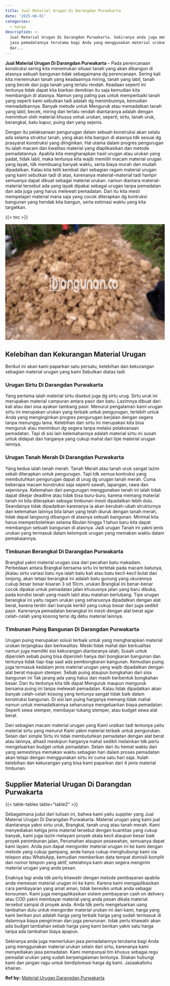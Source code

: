 ```yaml
---
title: Jual Material Urugan Di Darangdan Purwakarta
date: '2025-06-01'
categories:
  - harga
description: >-
  Jual Material Urugan Di Darangdan Purwakarta. Sekiranya anda juga memerlukan
  jasa pemadatannya terutama bagi Anda yang menggunakan material urukan selain
  dar...
---
```


**Jual Material Urugan Di Darangdan Purwakarta** – Pada perencanaan konstruksi sering kita menemukan situasi tanah yang akan dibangun di atasnya sebuah bangunan tidak sebagaimana dg perencanaan. Sering kali kita menemukan tanah yang keadaannya miring, tanah yang labil, tanah yang becek dan juga tanah yang terlalu rendah. Keadaan seperti ini tentunya tidak dapat kita biarkan demikian itu saja kemudian kita membangun di atasnya. Namun yang paling pas untuk memperbaiki tanah yang seperti kami sebutkan tadi adalah dg menimbunnya, kemudian memadatkannya. Banyak metode untuk Menguruk atau memadatkan tanah yang labil, becek, miring dan terlalu rendah diantaranya adalah dengan menimbun oleh material khusus untuk urukan, seperti; sirtu, tanah uruk, berangkal, batu kapur, puing dan yang sejenis.

Dengan itu pelaksanaan pengurugan dalam sebuah konstruksi akan selalu ada selama struktur tanah, yang akan kita bangun di atasnya tdk sesuai dg prasyarat konstruksi yang diinginkan. Hal utama dalam progres pengurugan itu ialah macam dan kwalitas material yang diaplikasikan dan metode pemadatannya. Apabila kita mengharapkan hasil urugan atau urukan yang padat, tidak labil, maka tentunya kita wajib memilih macam material urugan yang layak, tdk membuang banyak waktu, serta biaya murah dan mudah dipadatkan. Kalau kita teliti kembali dari sebagian ragam material urugan yang kami sebutkan tadi di atas, karenanya material-material tadi hampir semuanya dapat dibuat sebagai material urukan. namun diantara material-material tersebut ada yang layak dipakai sebagai urugan tanpa pemadatan dan ada juga yang harus melewati pemadatan. Dari itu kita mesti mempelajari material mana saja yang cocok diterapkan dg kontruksi bangunan yang hendak kita bangun, serta estimasi waktu yang kita targetkan.

{{< toc >}}

![Jual Material Urugan Di Darangdan Purwakarta](/images/jual-urugan-31.png)

## Kelebihan dan Kekurangan Material Urugan

Berikut ini akan kami paparkan satu persatu, kelebihan dan kekurangan sebagian material urugan yang kami Sebutkan diatas tadi.

### Urugan Sirtu Di Darangdan Purwakarta

Yang pertama ialah material sirtu disebut juga dg sirtu urug. Sirtu uruk ini merupakan material campuran antara pasir dan batu. Lazimnya dibuat dari kali atau dari sisa ayakan tambang pasir. Menurut pengalaman kami urugan sirtu ini merupakan urukan yang terbaik untuk pengurugan, terlebih untuk Anda yang menginginkan progres pengurugan berjalan dengan segera tanpa menunggu lama. Kelebihan dari sirtu ini merupakan kita bisa menguruk atau menimbun dg segera tanpa melalui pelaksanaan pemadatan. Tapi di sisi lain kelemahannya adalah material sirtu ini susah untuk didapat dan harganya yang cukup mahal dari tipe material urugan lainnya.

### Urugan Tanah Merah Di Darangdan Purwakarta

Yang kedua ialah tanah merah. Tanah Merah atau tanah uruk sangat lazim sekali diterapkan untuk pengurugan. Tapi tdk semua kontruksi yang membutuhkan pengurugan dapat di urug dg urugan tanah merah. Cuma beberapa macam konstruksi saja seperti sawah, lapangan, rawa dan sejenisnya. Kelemahan dari pengurugan menggunakan tanah ini ialah tidak dapat dikejar deadline atau tidak bisa buru-buru, karena memang material tanah ini bila diterapkan sebagai timbunan mesti dipadatkan lebih dulu. Seandainya tidak dipadatkan karenanya ia akan berubah-ubah strukturnya dan kelemahan lainnya bila lahan yang telah diuruk dengan tanah merah, tidak dapat langsung dibangun di atasnya sebuah bangunan. Minimal kita harus memperbolehkan selama 6bulan hingga 1 tahun baru kita dapat membangun sebuah bangunan di atasnya. Jadi urugan Tanah ini yakni jenis urukan yang termasuk dalam kelompok urugan yang memakan waktu dalam pemakaiannya.

### Timbunan Berangkal Di Darangdan Purwakarta

Brangkal yakni material urugan sisa dari pecahan batu makadam. Perbedaan antara Brangkal bersama sirtu ini terletak pada macam batunya, jikalau sirtu variasi batu nya ialah batu kali atau batu kecil-kecil bulat dan lonjong, akan tetapi berangkal ini adalah batu gunung yang ukurannya cukup besar besar kisaran 3 sd 10cm. urukan Brangkal ini benar-benar cocok dipakai untuk pemadatan jalan khususnya jalan yang baru dibuka, pada kondisi tanah yang masih labil atau malahan berlubang. Tipe urugan berangkal ini yaitu ragam urukan yang seharusnya dipadatkan dengan alat berat, karena terdiri dari banyak kerikil yang cukup besar dan juga sedikit pasir. Karenanya pemadatan berangkal ini mesti dengan alat berat agar celah-celah yang kosong terisi dg debu material lainnya.

### Timbunan Puing Bangunan Di Darangdan Purwakarta

Urugan puing merupakan solusi terbaik untuk yang mengharapkan material urukan terjangkau dan berkwalitas. Meski tidak mahal dan berkualitas namun juga memiliki sisi kekurangan diantaranya ialah; Susah untuk diperoleh sebab puing bisa diperoleh hanya dari bongkaran bangunan dan tentunya tidak tiap-tiap saat ada pembongkaran bangunan. Kemudian puing juga termasuk kedalam jenis material urugan yang wajib dipadatkan dengan alat berat maupun stemper. Sebab puing ataupun bongkahan dari sisa bangunan ini Tak jarang ada yang halus dan masih berbentuk bongkahan besar. Dari itu tentunya kita tdk dapat Menguruk maupun menguruk bersama puing ini tanpa melewati pemadatan. Kalau tidak dipadatkan akan banyak celah-celah kosong yang tentunya sangat tidak baik dalam konstruksi bangunan. Di sisi lain puing harganya memang tidak mahal namun untuk memadatkannya seharusnya mengeluarkan biaya pemadatan. Seperti sewa stemper, membayar tukang stemper, atau budget sewa alat berat.

Dari sebagian macam material urugan yang Kami uraikan tadi tentunya yaitu material sirtu yang menurut Kami yakni material terbaik untuk pengurukan. Selain dari simple Sirtu ini tidak membutuhkan pemadatan dengan alat berat atau lainnya, alhasil meskipun harganya mahal sedikit melainkan tdk perlu mengeluarkan budget untuk pemadatan. Selain dari itu hemat waktu dari yang semestinya memakan waktu sebagian hari dalam proses pemadatan akan tetapi dengan menggunakan sirtu ini cuma satu hari saja. Itulah kelebihan dan kekurangan yang bisa kami paparkan dari 4 jenis material timbunan.

## Supplier Material Urugan Di Darangdan Purwakarta

{{< table-tables table="table2" >}}

Sebagaimana judul dari tulisan ini, bahwa kami yaitu supplier yang Jual Material Urugan Di Darangdan Purwakarta. Material urugan yang kami jual diantaranya yakni sirtu uruk, Brangkal, tanah urug atau tanah merah. Kami menyediakan ketiga jenis material tersebut dengan kuantitas yang cukup banyak, kami juga lazim melayani proyek skala kecil ataupun besar baik proyek penimbunan jalan, Perumahan ataupun pesawahan, semuanya dapat kami layani. Anda pun dapat mengorder material urugan ini ke kami dengan metode yang cukup gampang, anda hanya cukup menghubungi kami via telepon atau WhatsApp, kemudian memberikan data tempat domisili komplit dan nomor telepon yang aktif, setelahnya kami akan segera mengirim material urugan yang anda pesan.

Enaknya lagi anda tdk perlu khawatir dengan metode pembayaran apabila anda memesan material urugan ini ke kami. Karena kami mengaplikasikan cara pembayaran yang amat aman, tidak beresiko untuk anda sebagai konsumen. Kami juga mengaplikasikan sistem pembayaran cash on delivery atau COD yakni membayar material yang anda pesan dikala material tersebut sampai di proyek anda. Anda tdk perlu mengeluarkan uang tambahan dulu untuk mengorder material urukan ini dari kami, harga yang kami berikan pun adalah harga yang terbaik harga yang sudah termasuk di dalamnya biaya pengiriman dan juga penurunan. tidak perlu khawatir akan ada budget tambahan sebab harga yang kami berikan yakni satu harga tanpa ada tambahan biaya apapun.

Sekiranya anda juga memerlukan jasa pemadatannya terutama bagi Anda yang menggunakan material urukan selain dari sirtu, karenanya kami menyediakan jasa pemadatan. Kami mempunyai tim khusus sebagai regu pemadat urukan yang sudah berpengalaman tentunya. Silakan hubungi kami dan jangan ragu untuk berdiplomasi harga dg kami. Jazaakallohu khairan.

**Ref by:** [Material Urugan Darangdan Purwakarta](https://id.wikipedia.org/wiki/Material)
